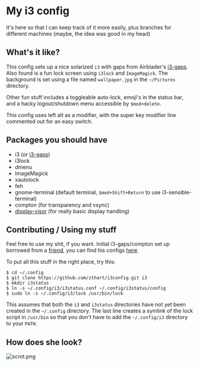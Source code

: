# My i3 config

It's here so that I can keep track of it more easily, plus branches for different machines (maybe, the idea was good in my head)

## What's it like?

This config sets up a nice solarized `i3` with gaps from Airblader's [i3-gaps](https://github.com/Airblader/i3). Also found 
is a fun lock screen using `i3lock` and `ImageMagick`. The background is set using a file named `wallpaper.jpg` in the 
`~/Pictures` directory.

Other fun stuff includes a toggleable auto-lock, emoji's in the status bar, and a hacky logout/shutdown menu accessible by `$mod+delete`.

This config uses left alt as a modifier, with the super key modifier line commented out for an easy switch.

## Packages you should have
- i3 (or [i3-gaps](https://github.com/Airblader/i3))
- i3lock
- dmenu
- ImageMagick
- xautolock
- feh
- gnome-terminal (default terminal, `$mod+Shift+Return` to use i3-sensible-terminal)
- compton (for transparency and vsync)
- [display-visor](https://github.com/beanaroo/display-visor) (for really basic display handling)

## Contributing / Using my stuff

Feel free to use my shit, if you want. Initial i3-gaps/compton set up borrowed from a [friend](https://githubcom/bownairo), 
you can find his configs [here](https://github.com/bownairo/yoga900i3).

To put all this stuff in the right place, try this:
```shell
$ cd ~/.config
$ git clone https://github.com/zthart/i3config.git i3
$ mkdir i3status
$ ln -s ~/.config/i3/i3status.conf ~/.config/i3status/config
$ sudo ln -s ~/.config/i3/lock /usr/bin/lock
```

This assumes that both the `i3` and `i3status` directories have not yet been created in the `~/.config` directory.
The last line creates a symlink of the lock script in `/usr/bin` so that you don't have to add the `~/.config/i3` directory
to your `PATH`.

## How does she look?
![scrot.png](https://user-images.githubusercontent.com/4873335/34645283-c207501e-f30e-11e7-8390-7cea0522de76.png)
